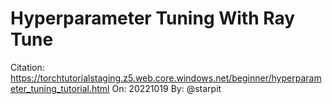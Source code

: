 # Hyperparameter Tuning With Ray Tune

Citation: https://torchtutorialstaging.z5.web.core.windows.net/beginner/hyperparameter_tuning_tutorial.html
On: 20221019
By: @starpit
